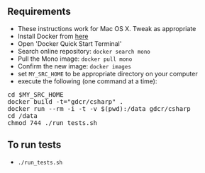 
## Requirements

* These instructions work for Mac OS X. Tweak as appropriate
* Install Docker from [here](https://www.docker.com/) 
* Open 'Docker Quick Start Terminal'
* Search online repository: `docker search mono`
* Pull the Mono image: `docker pull mono` 
* Confirm the new image: `docker images`
* set `MY_SRC_HOME` to be appropriate directory on your computer
* execute the following (one command at a time):

<pre>
cd $MY_SRC_HOME
docker build -t="gdcr/csharp" .
docker run --rm -i -t -v $(pwd):/data gdcr/csharp 
cd /data
chmod 744 ./run_tests.sh
</pre>

## To run tests

* `./run_tests.sh`

